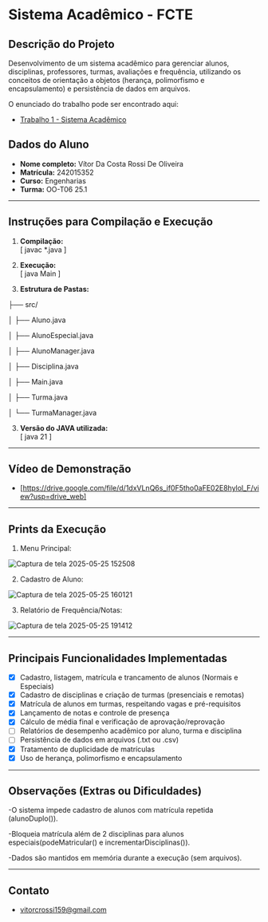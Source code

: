 # Sistema Acadêmico - FCTE

## Descrição do Projeto

Desenvolvimento de um sistema acadêmico para gerenciar alunos, disciplinas, professores, turmas, avaliações e frequência, utilizando os conceitos de orientação a objetos (herança, polimorfismo e encapsulamento) e persistência de dados em arquivos.

O enunciado do trabalho pode ser encontrado aqui:
- [Trabalho 1 - Sistema Acadêmico](https://github.com/lboaventura25/OO-T06_2025.1_UnB_FCTE/blob/main/trabalhos/ep1/README.md)

## Dados do Aluno

- **Nome completo:** Vítor Da Costa Rossi De Oliveira
- **Matrícula:** 242015352
- **Curso:** Engenharias
- **Turma:** OO-T06 25.1

---

## Instruções para Compilação e Execução

1. **Compilação:**  
   [ javac *.java ]

2. **Execução:**  
   [ java Main ]

3. **Estrutura de Pastas:**  

  ├── src/
  
  │ ├── Aluno.java
  
  │ ├── AlunoEspecial.java
  
  │ ├── AlunoManager.java
  
  │ ├── Disciplina.java
  
  │ ├── Main.java
  
  │ ├── Turma.java
  
  │ └── TurmaManager.java
 
3. **Versão do JAVA utilizada:**  
    [ java 21 ]
---

## Vídeo de Demonstração

- [https://drive.google.com/file/d/1dxVLnQ6s_if0F5tho0aFE02E8hylol_F/view?usp=drive_web]

---

## Prints da Execução

1. Menu Principal:

 
![Captura de tela 2025-05-25 152508](https://github.com/user-attachments/assets/d558a27e-6599-4178-b3e9-329ab239017d)



2. Cadastro de Aluno:


![Captura de tela 2025-05-25 160121](https://github.com/user-attachments/assets/1b520ea8-0478-4e01-abcd-4e6bb3128366)



3. Relatório de Frequência/Notas:  


![Captura de tela 2025-05-25 191412](https://github.com/user-attachments/assets/60e704d0-f7bc-4bc1-b8a1-528e124c79ab)


---

## Principais Funcionalidades Implementadas

- [X] Cadastro, listagem, matrícula e trancamento de alunos (Normais e Especiais)
- [X] Cadastro de disciplinas e criação de turmas (presenciais e remotas)
- [X] Matrícula de alunos em turmas, respeitando vagas e pré-requisitos
- [X] Lançamento de notas e controle de presença
- [X] Cálculo de média final e verificação de aprovação/reprovação
- [ ] Relatórios de desempenho acadêmico por aluno, turma e disciplina
- [ ] Persistência de dados em arquivos (.txt ou .csv)
- [X] Tratamento de duplicidade de matrículas
- [X] Uso de herança, polimorfismo e encapsulamento

---

## Observações (Extras ou Dificuldades)

 -O sistema impede cadastro de alunos com matrícula repetida (alunoDuplo()).


 -Bloqueia matrícula além de 2 disciplinas para alunos especiais(podeMatricular() e 
incrementarDisciplinas()).


 -Dados são mantidos em memória durante a execução (sem arquivos).


---

## Contato

- vitorcrossi159@gmail.com
